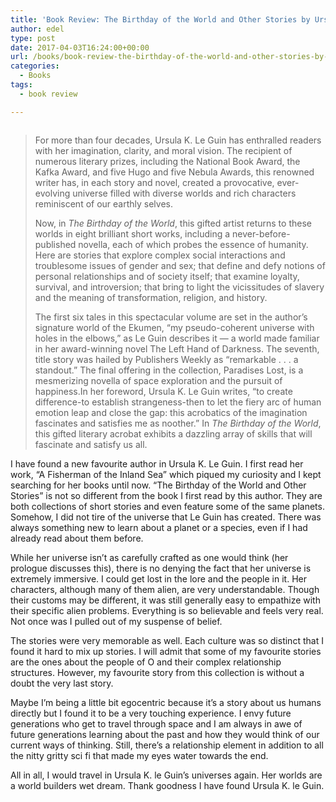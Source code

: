```yaml
---
title: 'Book Review: The Birthday of the World and Other Stories by Ursula K. Le Guin'
author: edel
type: post
date: 2017-04-03T16:24:00+00:00
url: /books/book-review-the-birthday-of-the-world-and-other-stories-by-ursula-k-le-guin/
categories:
  - Books
tags:
  - book review

---
```

<img data-attachment-id="416" data-permalink="http://edelgrace.me/blog/books/book-review-the-birthday-of-the-world-and-other-stories-by-ursula-k-le-guin/attachment/the-birthday-of-the-world-and-other-stories/" data-orig-file="https://i1.wp.com/edelgrace.me/blog/wp-content/uploads/2017/04/the-birthday-of-the-world-and-other-stories.png?fit=189%2C261" data-orig-size="189,261" data-comments-opened="1" data-image-meta="{&quot;aperture&quot;:&quot;0&quot;,&quot;credit&quot;:&quot;&quot;,&quot;camera&quot;:&quot;&quot;,&quot;caption&quot;:&quot;&quot;,&quot;created_timestamp&quot;:&quot;0&quot;,&quot;copyright&quot;:&quot;&quot;,&quot;focal_length&quot;:&quot;0&quot;,&quot;iso&quot;:&quot;0&quot;,&quot;shutter_speed&quot;:&quot;0&quot;,&quot;title&quot;:&quot;&quot;,&quot;orientation&quot;:&quot;0&quot;}" data-image-title="the-birthday-of-the-world-and-other-stories" data-image-description="" data-medium-file="https://i1.wp.com/edelgrace.me/blog/wp-content/uploads/2017/04/the-birthday-of-the-world-and-other-stories.png?fit=189%2C261" data-large-file="https://i1.wp.com/edelgrace.me/blog/wp-content/uploads/2017/04/the-birthday-of-the-world-and-other-stories.png?fit=189%2C261" src="https://i1.wp.com/edelgrace.me/blog/wp-content/uploads/2017/04/the-birthday-of-the-world-and-other-stories.png?resize=189%2C261" alt="" class="alignleft size-full wp-image-416" data-recalc-dims="1" />

> For more than four decades, Ursula K. Le Guin has enthralled readers with her imagination, clarity, and moral vision. The recipient of numerous literary prizes, including the National Book Award, the Kafka Award, and five Hugo and five Nebula Awards, this renowned writer has, in each story and novel, created a provocative, ever-evolving universe filled with diverse worlds and rich characters reminiscent of our earthly selves.
> 
> Now, in _The Birthday of the World_, this gifted artist returns to these worlds in eight brilliant short works, including a never-before-published novella, each of which probes the essence of humanity. Here are stories that explore complex social interactions and troublesome issues of gender and sex; that define and defy notions of personal relationships and of society itself; that examine loyalty, survival, and introversion; that bring to light the vicissitudes of slavery and the meaning of transformation, religion, and history.
> 
> The first six tales in this spectacular volume are set in the author&#8217;s signature world of the Ekumen, &#8220;my pseudo-coherent universe with holes in the elbows,&#8221; as Le Guin describes it — a world made familiar in her award-winning novel The Left Hand of Darkness. The seventh, title story was hailed by Publishers Weekly as &#8220;remarkable . . . a standout.&#8221; The final offering in the collection, Paradises Lost, is a mesmerizing novella of space exploration and the pursuit of happiness.In her foreword, Ursula K. Le Guin writes, &#8220;to create difference-to establish strangeness-then to let the fiery arc of human emotion leap and close the gap: this acrobatics of the imagination fascinates and satisfies me as noother.&#8221; In _The Birthday of the World_, this gifted literary acrobat exhibits a dazzling array of skills that will fascinate and satisfy us all.

I have found a new favourite author in Ursula K. Le Guin. I first read her work, &#8220;A Fisherman of the Inland Sea&#8221; which piqued my curiosity and I kept searching for her books until now. &#8220;The Birthday of the World and Other Stories&#8221; is not so different from the book I first read by this author. They are both collections of short stories and even feature some of the same planets. Somehow, I did not tire of the universe that Le Guin has created. There was always something new to learn about a planet or a species, even if I had already read about them before.

While her universe isn&#8217;t as carefully crafted as one would think (her prologue discusses this), there is no denying the fact that her universe is extremely immersive. I could get lost in the lore and the people in it. Her characters, although many of them alien, are very understandable. Though their customs may be different, it was still generally easy to empathize with their specific alien problems. Everything is so believable and feels very real. Not once was I pulled out of my suspense of belief.

The stories were very memorable as well. Each culture was so distinct that I found it hard to mix up stories. I will admit that some of my favourite stories are the ones about the people of O and their complex relationship structures. However, my favourite story from this collection is without a doubt the very last story.

Maybe I&#8217;m being a little bit egocentric because it&#8217;s a story about us humans directly but I found it to be a very touching experience. I envy future generations who get to travel through space and I am always in awe of future generations learning about the past and how they would think of our current ways of thinking. Still, there&#8217;s a relationship element in addition to all the nitty gritty sci fi that made my eyes water towards the end.

All in all, I would travel in Ursula K. le Guin&#8217;s universes again. Her worlds are a world builders wet dream. Thank goodness I have found Ursula K. le Guin.